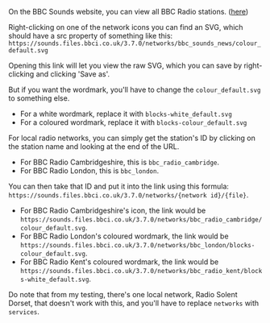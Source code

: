 On the BBC Sounds website, you can view all BBC Radio stations. ([here](https://www.bbc.co.uk/sounds/stations))

Right-clicking on one of the network icons you can find an SVG, which should have a src property of something like this: `https://sounds.files.bbci.co.uk/3.7.0/networks/bbc_sounds_news/colour_default.svg`

Opening this link will let you view the raw SVG, which you can save by right-clicking and clicking 'Save as'.

But if you want the wordmark, you'll have to change the `colour_default.svg` to something else.

- For a white wordmark, replace it with `blocks-white_default.svg`
- For a coloured wordmark, replace it with `blocks-colour_default.svg`

For local radio networks, you can simply get the station's ID by clicking on the station name and looking at the end of the URL.

- For BBC Radio Cambridgeshire, this is `bbc_radio_cambridge`.
- For BBC Radio London, this is `bbc_london`.

You can then take that ID and put it into the link using this formula: `https://sounds.files.bbci.co.uk/3.7.0/networks/{network id}/{file}`.

- For BBC Radio Cambridgeshire's icon, the link would be `https://sounds.files.bbci.co.uk/3.7.0/networks/bbc_radio_cambridge/colour_default.svg`.
- For BBC Radio London's coloured wordmark, the link would be `https://sounds.files.bbci.co.uk/3.7.0/networks/bbc_london/blocks-colour_default.svg`.
- For BBC Radio Kent's coloured wordmark, the link would be `https://sounds.files.bbci.co.uk/3.7.0/networks/bbc_radio_kent/blocks-white_default.svg`.

Do note that from my testing, there's one local network, Radio Solent Dorset, that doesn't work with this, and you'll have to replace `networks` with `services`.
